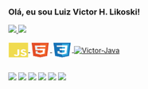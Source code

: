 ### Olá, eu sou Luiz Victor H. Likoski!

<div>
  <a href="https://github.com/luizvictorhl">
  <img height="160em" src="https://github-readme-stats.vercel.app/api?username=luizvictorhl&show_icons=true&theme=onedark&include_all_commits=true&count_private=true"/>
  <img height="160em" src="https://github-readme-stats.vercel.app/api/top-langs/?username=luizvictorhl&layout=compact&langs_count=7&theme=onedark"/>
</div>
<div style="display: inline_block"><br>
  <img align="center" alt="Victor-Js" height="30" width="40" src="https://raw.githubusercontent.com/devicons/devicon/master/icons/javascript/javascript-plain.svg">
  <img align="center" alt="Victor-HTML" height="30" width="40" src="https://raw.githubusercontent.com/devicons/devicon/master/icons/html5/html5-original.svg">
  <img align="center" alt="Victor-CSS" height="30" width="40" src="https://raw.githubusercontent.com/devicons/devicon/master/icons/css3/css3-original.svg">
  <img align="center" alt="Victor-Java" height="40" width="50" src="https://cdn.jsdelivr.net/gh/devicons/devicon/icons/java/java-plain-wordmark.svg">
</div>

  ##
  
  <div>
   
  <a href="https://instagram.com/luizvictorhl" target="_blank"><img src="https://img.shields.io/badge/-Instagram-%23E4405F?style=for-the-badge&logo=instagram&logoColor=white" target="_blank"></a>
  <a href = "mailto:luizvictorcprs@gmail.com"><img src="https://img.shields.io/badge/-Gmail-%23333?style=for-the-badge&logo=gmail&logoColor=white" target="_blank"></a>
  <a href="https://www.linkedin.com/in/luiz-victor-hoffmann-likoski-b6a158208/" target="_blank"><img src="https://img.shields.io/badge/-LinkedIn-%230077B5?style=for-the-badge&logo=linkedin&logoColor=white" target="_blank"></a> 
    <a href="https://api.whatsapp.com/send?phone=5551998827525&text=Ol%C3%A1%20Luiz%20Victor%2C%20tudo%20bem%3F%20&ltclid=46532765-95f8-4694-a61f-9fde5eabf2d9" target="_blank"><img src="https://img.shields.io/badge/WhatsApp-25D366?style=for-the-badge&logo=whatsapp&logoColor=white" target="_blank"></a> 
    <a href="https://www.facebook.com/luiz.victor.714/?ltclid=a05e4ce8-c083-4d40-82db-8064ce6458d7" target="_blank"><img src="https://img.shields.io/badge/Facebook-1877F2?style=for-the-badge&logo=facebook&logoColor=white" target="_blank"></a> 
     <a href="https://www.twitter.com/luizvictorlk?s=08" target="_blank"><img src="https://img.shields.io/badge/Twitter-1DA1F2?style=for-the-badge&logo=twitter&logoColor=white"></a> 
  </div>
  



